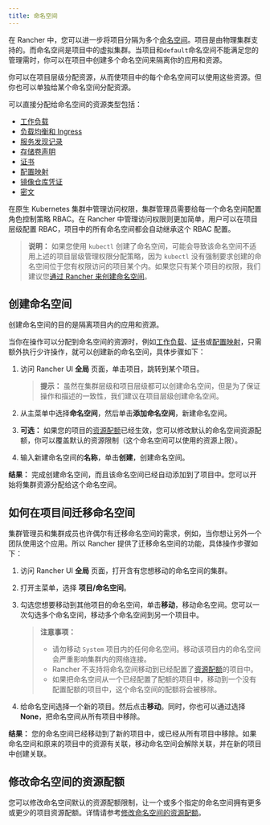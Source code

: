 ```yaml
---
title: 命名空间
---
```


在 Rancher 中，您可以进一步将项目分隔为多个[命名空间](https://kubernetes.io/docs/concepts/overview/working-with-objects/namespaces)。项目是由物理集群支持的。而命名空间是项目中的虚拟集群。当项目和`default`命名空间不能满足您的管理需时，你可以在项目中创建多个命名空间来隔离你的应用和资源。

你可以在项目层级分配资源，从而使项目中的每个命名空间可以使用这些资源。但你也可以单独给某个命名空间分配资源。

可以直接分配给命名空间的资源类型包括：

- [工作负载](/docs/k8s-in-rancher/workloads/_index)
- [负载均衡和 Ingress](/docs/k8s-in-rancher/load-balancers-and-ingress/_index)
- [服务发现记录](/docs/k8s-in-rancher/service-discovery/_index)
- [存储卷声明](/docs/cluster-admin/volumes-and-storage/how-storage-works/_index)
- [证书](/docs/k8s-in-rancher/certificates/_index)
- [配置映射](/docs/k8s-in-rancher/configmaps/_index)
- [镜像仓库凭证](/docs/k8s-in-rancher/registries/_index)
- [密文](/docs/k8s-in-rancher/secrets/_index)

在原生 Kubernetes 集群中管理访问权限，集群管理员需要给每一个命名空间配置角色控制策略 RBAC。在 Rancher 中管理访问权限则更加简单，用户可以在项目层级配置 RBAC，项目中的所有命名空间都会自动继承这个 RBAC 配置。

> **说明：** 如果您使用 `kubectl` 创建了命名空间，可能会导致该命名空间不适用上述的项目层级管理权限分配策略，因为 `kubectl` 没有强制要求创建的命名空间位于您有权限访问的项目某个内。如果您只有某个项目的权限，我们建议您[通过 Rancher 来创建命名空间](/docs/project-admin/namespaces/_index)。

## 创建命名空间

创建命名空间的目的是隔离项目内的应用和资源。

当你在操作可以分配到命名空间的资源时，例如[工作负载](/docs/k8s-in-rancher/workloads/deploy-workloads/_index)、[证书](/docs/k8s-in-rancher/certificates/_index)或[配置映射](/docs/k8s-in-rancher/configmaps/_index)，只需额外执行少许操作，就可以创建新的命名空间，具体步骤如下：

1. 访问 Rancher UI **全局** 页面，单击项目，跳转到某个项目。

   > **提示：** 虽然在集群层级和项目层级都可以创建命名空间，但是为了保证操作和描述的一致性，我们建议在项目层级创建命名空间。

1. 从主菜单中选择**命名空间**，然后单击**添加命名空间**，新建命名空间。

1. **可选：** 如果您的项目的[资源配额](/docs/project-admin/resource-quotas/_index)已经生效，您可以修改默认的命名空间资源配额，你可以覆盖默认的资源限制（这个命名空间可以使用的资源上限）。

1. 输入新建命名空间的**名称**，单击**创建**，创建命名空间。

**结果：** 完成创建命名空间，而且该命名空间已经自动添加到了项目中。您可以开始将集群资源分配给这个命名空间。

## 如何在项目间迁移命名空间

集群管理员和集群成员也许偶尔有迁移命名空间的需求，例如，当你想让另外一个团队使用这个应用。所以 Rancher 提供了迁移命名空间的功能，具体操作步骤如下：

1. 访问 Rancher UI **全局** 页面，打开含有您想移动的命名空间的集群。

1. 打开主菜单，选择 **项目/命名空间**。

1. 勾选您想要移动到其他项目的命名空间，单击**移动**，移动命名空间。您可以一次勾选多个命名空间，移动多个命名空间到另一个项目中。

   > **注意事项：**
   >
   > - 请勿移动 `System` 项目内的任何命名空间。移动该项目内的命名空间会严重影响集群内的网络连接。
   > - Rancher 不支持将命名空间移动到已经配置了[资源配额](/docs/project-admin/resource-quotas/_index)的项目中。
   > - 如果把命名空间从一个已经配置了配额的项目中，移动到一个没有配置配额的项目中，这个命名空间的配额将会被移除。

1. 给命名空间选择一个新的项目。然后点击**移动**。同时，你也可以通过选择**None**，把命名空间从所有项目中移除。

**结果：** 您的命名空间已经移动到了新的项目中，或已经从所有项目中移除。如果命名空间和原来的项目中的资源有关联，移动命名空间会解除关联，并在新的项目中创建关联。

## 修改命名空间的资源配额

您可以修改命名空间默认的资源配额限制，让一个或多个指定的命名空间拥有更多或更少的项目资源配额。详情请参考[修改命名空间的资源配额](/docs/project-admin/resource-quotas/override-namespace-default/_index)。
